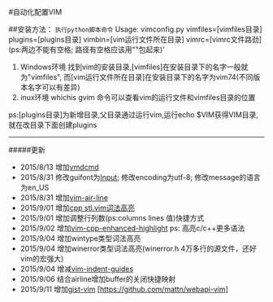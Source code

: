 #自动化配置VIM

##安装方法：
`执行python脚本命令`
Usage: vimconfig.py vimfiles=[vimfiles目录] plugins=[plugins目录] vimbin=[vim运行文件所在目录] vimrc=\[vimrc文件路劲] (ps:两边不能有空格; 路径有空格应该用""包起来)'

1. Windows环境
找到vim的安装目录,[vimfiles]在安装目录下的名字一般就为"vimfiles", 而[vim运行文件所在目录]在安装目录下的名字为vim74(不同版本名字可以有差异)
2. inux环境
whichis gvim 命令可以查看vim的运行文件和vimfiles目录的位置

ps:[plugins目录]为新增目录,父目录通过运行vim,运行echo $VIM获得VIM目录,就在改目录下面创建plugins


****

#####更新
+ 2015/8/13 增加[vmdcmd](https://code.google.com/p/cmd-dot-vim/)
+ 2015/8/31 修改guifont为[Input](http://input.fontbureau.com/download/); 修改encoding为utf-8; 修改message的语言为en_US
+ 2015/8/31 增加[vim-air-line](https://github.com/bling/vim-airline)
+ 2015/9/01 增加[cpp stl.vim词法高亮](https://github.com/Mizuchi/STL-Syntax)
+ 2015/9/01 增加调整行列数(ps:columns lines 值)快捷方式
+ 2015/9/02 增加[vim-cpp-enhanced-highlight](https://github.com/octol/vim-cpp-enhanced-highlight) ps: 高亮c/c++更多语法
+ 2015/9/04 增加wintype类型词法高亮
+ 2015/9/04 增加winerror类型词法高亮(winerror.h 4万多行的源文件，还好vim的宏强大)
+ 2015/9/04 增减[vim-indent-guides](https://github.com/nathanaelkane/vim-indent-guides)
+ 2015/9/06 结合airline增加buffer的关闭快捷映射
+ 2015/9/11 增加[gist-vim](https://github.com/mattn/gist-vim) [https://github.com/mattn/webapi-vim] 
